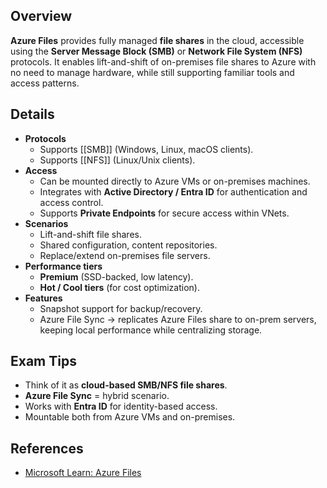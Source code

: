 ## **Overview**
**Azure Files** provides fully managed **file shares** in the cloud, accessible using the **Server Message Block (SMB)** or **Network File System (NFS)** protocols. It enables lift-and-shift of on-premises file shares to Azure with no need to manage hardware, while still supporting familiar tools and access patterns.
## **Details**
- **Protocols**
	- Supports [[SMB]] (Windows, Linux, macOS clients).  
	- Supports [[NFS]] (Linux/Unix clients).  
- **Access**
	- Can be mounted directly to Azure VMs or on-premises machines.  
	- Integrates with **Active Directory / Entra ID** for authentication and access control.  
	- Supports **Private Endpoints** for secure access within VNets.  
- **Scenarios**
	- Lift-and-shift file shares.  
	- Shared configuration, content repositories.  
	- Replace/extend on-premises file servers.  
- **Performance tiers**
	- **Premium** (SSD-backed, low latency).  
	- **Hot / Cool tiers** (for cost optimization).  
- **Features**
	- Snapshot support for backup/recovery.  
	- Azure File Sync → replicates Azure Files share to on-prem servers, keeping local performance while centralizing storage.  
## **Exam Tips**
- Think of it as **cloud-based SMB/NFS file shares**.  
- **Azure File Sync** = hybrid scenario.  
- Works with **Entra ID** for identity-based access.  
- Mountable both from Azure VMs and on-premises.  
## **References**
- [Microsoft Learn: Azure Files](https://learn.microsoft.com/en-us/azure/storage/files/storage-files-introduction)  